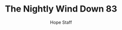---
image: /assets/img/nwd/83_nwd_psalm_139_1_tpt.png
title: The Nightly Wind Down 83
categories:
  - The Nightly Wind Down
author: Hope Staff
notes: The Nightly Wind Down 83
embed: >-
  EMBED_GOES_HERE
transcript: >-
  SOME LINES OF TEXT START HERE
---